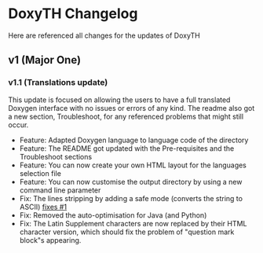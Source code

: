 # DoxyTH Changelog
Here are referenced all changes for the updates of DoxyTH

## v1 (Major One)

### v1.1 (Translations update)
This update is focused on allowing the users to have a full translated Doxygen interface
with no issues or errors of any kind.
The readme also got a new section, Troubleshoot, for any referenced problems that might still occur.

* Feature: Adapted Doxygen language to language code of the directory
* Feature: The README got updated with the Pre-requisites and the Troubleshoot sections
* Feature: You can now create your own HTML layout for the languages selection file
* Feature: You can now customise the output directory by using a new command line parameter
* Fix: The lines stripping by adding a safe mode (converts the string to ASCII) 
[fixes #1](https://github.com/BioTheWolff/DoxyTH/issues/1)
* Fix: Removed the auto-optimisation for Java (and Python)
* Fix: The Latin Supplement characters are now replaced by their HTML character version, which should fix the problem
of "question mark block"s appearing.